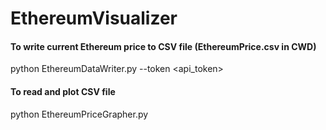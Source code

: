 # EthereumVisualizer

#### To write current Ethereum price to CSV file (EthereumPrice.csv in CWD)
python EthereumDataWriter.py --token <api_token>

#### To read and plot CSV file
python EthereumPriceGrapher.py
